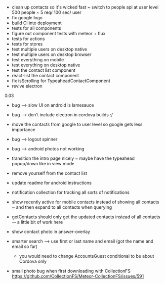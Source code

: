 - clean up contacts so it's wicked fast ~ switch to people api at user level 500 people ~ 5 req/ 100 sec/ user
- fix google logo
- build CI into deployment
- tests for all components
- figure out component tests with meteor + flux
- tests for actions
- tests for stores
- test multiple users on desktop native
- test multiple users on desktop browser
- test everything on mobile
- test everything on desktop native
- test the contact list component
- react-list the contact component
- fix isScrolling for TypeaheadContactComponent
- revive electron

0.03
- bug --> slow UI on android is lamesauce
- bug --> don't include electron in cordova builds :/
- move the contacts from google to user level so google gets less importance
- bug --> logout spinner
- bug --> android photos not working
- transition the intro page nicely ~ maybe have the typeahead popup/down like in view mode
- remove yourself from the contact list
- update readme for android instructions
- notification collection for tracking all sorts of notifications
- show recently active for mobile contacts instead of showing all contacts ~ and then expand to all contacts when querying

- getContacts should only get the updated contacts instead of all contacts -- a little bit of work here
- show contact photo in answer-overlay
- smarter search --> use first or last name and email (got the name and email so far)
  - you would need to change AccountsGuest conditional to be about Cordova only
- small photo bug when first downloading with CollectionFS
https://github.com/CollectionFS/Meteor-CollectionFS/issues/591
